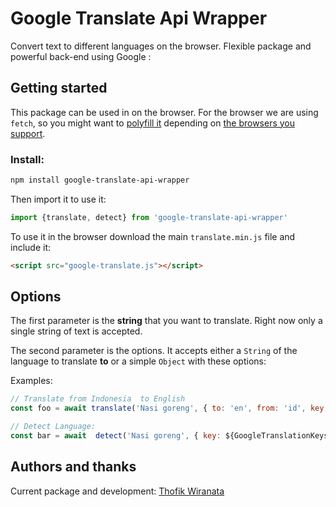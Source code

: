 # Google Translate Api Wrapper


Convert text to different languages on the browser. Flexible package and powerful back-end using Google :


## Getting started

This package can be used in on the browser. For the browser we are using `fetch`, so you might want to [polyfill it](https://polyfill.io/v2/docs/) depending on [the browsers you support](https://caniuse.com/#feat=fetch).

### Install:

```bash
npm install google-translate-api-wrapper
```

Then import it to use it:

```js
import {translate, detect} from 'google-translate-api-wrapper'
```

To use it in the browser download the main `translate.min.js` file and include it:

```html
<script src="google-translate.js"></script>
```

## Options

The first parameter is the **string** that you want to translate. Right now only a single string of text is accepted.

The second parameter is the options. It accepts either a `String` of the language to translate **to** or a simple `Object` with these options:

Examples:

```js
// Translate from Indonesia  to English
const foo = await translate('Nasi goreng', { to: 'en', from: 'id', key: ${GoogleTranslationKeys} )

// Detect Language:
const bar = await  detect('Nasi goreng', { key: ${GoogleTranslationKeys} )
```


## Authors and thanks

Current package and development: [Thofik Wiranata](https://github.com/thofik93/)
